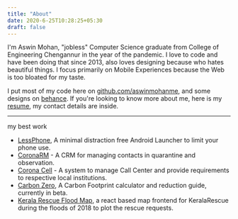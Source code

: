 ```yaml
---
title: "About"
date: 2020-6-25T10:28:25+05:30
draft: false
---
```


I'm Aswin Mohan, "jobless" Computer Science graduate from College of Engineering Chengannur in the year of the pandemic. I love to code and have been doing that since 2013, also loves designing because who hates beautiful things. I focus primarily on Mobile Experiences because the Web is too bloated for my taste.

I put most of my code here on [github.com/aswinmohanme](https://github.com/aswinmohanme), and some designs on [behance](https://behance.net/aswinmmohanme).
If you're looking to know more about me, here is my [resume](https://drive.google.com/open?id=1Q4k0yis-Jx-i8KCF7d6iAtJZoaG2RTw-), my contact details are inside.

---

my best work

- [LessPhone](https://lessphone.app), A minimal distraction free Android Launcher to limit your phone use.
- [CoronaRM](https://github.com/coronasafe/coronaRM) - A CRM for managing contacts in quarantine and observation.
- [Corona Cell](https://github.com/coronasafe/coronacell) - A system to manage Call Center and provide requirements to respective local institutions.
- [Carbon Zero](https://carbonzero.today), A Carbon Footprint calculator and reduction guide, currently in beta.
- [Kerala Rescue Flood Map](https://github.com/aswinmohanme/kerala-flood-map), a react based map frontend for KeralaRescue during the floods of 2018 to plot the rescue requests.

